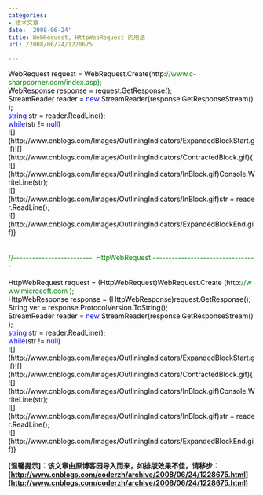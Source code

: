 ```yaml
---
categories:
- 技术文章
date: '2008-06-24'
title: WebRequest, HttpWebRequest 的用法
url: /2008/06/24/1228675

---
```



<div class="cnblogs_code"><span style="color: #000000;">WebRequest&nbsp;request&nbsp;</span><span style="color: #000000;">=</span><span style="color: #000000;">&nbsp;WebRequest.Create(http:</span><span style="color: #008000;">//</span><span style="color: #008000;">www.c-sharpcorner.com/index.asp);</span><span style="color: #008000;">
<br />
</span><span style="color: #000000;">WebResponse&nbsp;response&nbsp;</span><span style="color: #000000;">=</span><span style="color: #000000;">&nbsp;request.GetResponse();
<br />
StreamReader&nbsp;reader&nbsp;</span><span style="color: #000000;">=</span><span style="color: #000000;">&nbsp;</span><span style="color: #0000ff;">new</span><span style="color: #000000;">&nbsp;StreamReader(response.GetResponseStream());
<br />
</span><span style="color: #0000ff;">string</span><span style="color: #000000;">&nbsp;str&nbsp;</span><span style="color: #000000;">=</span><span style="color: #000000;">&nbsp;reader.ReadLine();
<br />
</span><span style="color: #0000ff;">while</span><span style="color: #000000;">(str&nbsp;</span><span style="color: #000000;">!=</span><span style="color: #000000;">&nbsp;</span><span style="color: #0000ff;">null</span><span style="color: #000000;">)
<br />
![](http://www.cnblogs.com/Images/OutliningIndicators/ExpandedBlockStart.gif)![](http://www.cnblogs.com/Images/OutliningIndicators/ContractedBlock.gif)</span><span id="Codehighlighter1_247_299_Closed_Text" style="border: 1px solid #808080; background-color: #ffffff; display: none;">![](http://www.cnblogs.com/Images/dot.gif)</span><span id="Codehighlighter1_247_299_Open_Text"><span style="color: #000000;">{
<br />
![](http://www.cnblogs.com/Images/OutliningIndicators/InBlock.gif)Console.WriteLine(str);
<br />
![](http://www.cnblogs.com/Images/OutliningIndicators/InBlock.gif)str&nbsp;</span><span style="color: #000000;">=</span><span style="color: #000000;">&nbsp;reader.ReadLine();
<br />
![](http://www.cnblogs.com/Images/OutliningIndicators/ExpandedBlockEnd.gif)}</span></span><span style="color: #000000;">
<br />
<br />
<br />
</span><span style="color: #008000;">//</span><span style="color: #008000;">-------------------------&nbsp;&nbsp;HttpWebRequest&nbsp;---------------------------------</span><span style="color: #008000;">
<br />
</span><span style="color: #000000;">
<br />
HttpWebRequest&nbsp;request&nbsp;</span><span style="color: #000000;">=</span><span style="color: #000000;">&nbsp;(HttpWebRequest)WebRequest.Create&nbsp;(http:</span><span style="color: #008000;">//</span><span style="color: #008000;">www.microsoft.com&nbsp;);</span><span style="color: #008000;">
<br />
</span><span style="color: #000000;">HttpWebResponse&nbsp;response&nbsp;</span><span style="color: #000000;">=</span><span style="color: #000000;">&nbsp;(HttpWebResponse)request.GetResponse();
<br />
String&nbsp;ver&nbsp;</span><span style="color: #000000;">=</span><span style="color: #000000;">&nbsp;response.ProtocolVersion.ToString();
<br />
StreamReader&nbsp;reader&nbsp;</span><span style="color: #000000;">=</span><span style="color: #000000;">&nbsp;</span><span style="color: #0000ff;">new</span><span style="color: #000000;">&nbsp;StreamReader(response.GetResponseStream()&nbsp;);
<br />
</span><span style="color: #0000ff;">string</span><span style="color: #000000;">&nbsp;str&nbsp;</span><span style="color: #000000;">=</span><span style="color: #000000;">&nbsp;reader.ReadLine();
<br />
</span><span style="color: #0000ff;">while</span><span style="color: #000000;">(str&nbsp;</span><span style="color: #000000;">!=</span><span style="color: #000000;">&nbsp;</span><span style="color: #0000ff;">null</span><span style="color: #000000;">)
<br />
![](http://www.cnblogs.com/Images/OutliningIndicators/ExpandedBlockStart.gif)![](http://www.cnblogs.com/Images/OutliningIndicators/ContractedBlock.gif)</span><span id="Codehighlighter1_707_759_Closed_Text" style="border: 1px solid #808080; background-color: #ffffff; display: none;">![](http://www.cnblogs.com/Images/dot.gif)</span><span id="Codehighlighter1_707_759_Open_Text"><span style="color: #000000;">{
<br />
![](http://www.cnblogs.com/Images/OutliningIndicators/InBlock.gif)Console.WriteLine(str);
<br />
![](http://www.cnblogs.com/Images/OutliningIndicators/InBlock.gif)str&nbsp;</span><span style="color: #000000;">=</span><span style="color: #000000;">&nbsp;reader.ReadLine();
<br />
![](http://www.cnblogs.com/Images/OutliningIndicators/ExpandedBlockEnd.gif)}</span></span></div>

**[温馨提示]：该文章由原博客园导入而来，如排版效果不佳，请移步：[http://www.cnblogs.com/coderzh/archive/2008/06/24/1228675.html](http://www.cnblogs.com/coderzh/archive/2008/06/24/1228675.html)**
